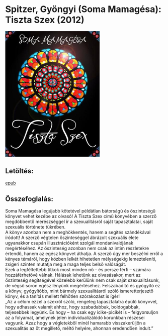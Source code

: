 # <a name="id_6">Spitzer, Gyöngyi (Soma Mamagésa): Tiszta Szex (2012)</a>
<img src="https://github.com/BercziSandor/calibre_lib/raw/main/Spitzer%2C%20Gyongyi%20%28soma%20Mamagesa%29/Tiszta%20Szex%20%286%29/cover.jpg" alt="cover" width="300"/>

## Letöltés:
[epub](https://github.com/BercziSandor/calibre_lib/raw/main/Spitzer%2C%20Gyongyi%20%28soma%20Mamagesa%29/Tiszta%20Szex%20%286%29/Tiszta%20Szex%20-%20Spitzer%2C%20Gyongyi%20%28Soma%20Mamagesa.epub)

## Összefoglalás:
<p class="description">Soma Mamagésa legújabb kötetével példátlan bátorságú és őszinteségű könyvet vehet kezébe az olvasó! A Tiszta Szex című könyvében a szerző megdöbbentő merészséggel ír a szexualitásról saját tapasztalatai, saját szexuális története tükrében. <br>A könyv azonban nem a meghökkentés, hanem a segítés szándékával íródott! A szerző végtelen őszinteséggel ábrázolt szexuális élete ugyanakkor csupán illusztrációként szolgál mondanivalójának megértéséhez. Az őszinteség azonban nem csak az intim részletekre értendő, hanem az egész könyvet áthatja. A szerző úgy mer beszélni erről a kényes témáról, hogy közben lelkét hihetetlen mélységekig lemezteleníti, zsigeri szinten mutatja meg a maga teljes belső valóságát.<br>Ezek a legféltettebb titkok most minden nő – és persze férfi – számára hozzáférhetővé válnak. Hálásak lehetünk az olvasásakor, mert az őszinteség segítségével közelebb kerülünk nem csak saját szexualitásunk, de végső soron egész lényünk megértéséhez. Felszabadító és gyógyító ez a könyv, gyógyítóbb, mint bármely szexualitásról szóló ismeretterjesztő könyv, és a tanítás mellett felhőtlen szórakozást is ígér!<br>„Az a célom ezzel a szexről szóló, rengeteg tapasztalatra épülő könyvvel, hogy adhassak valamit ahhoz, hogy szabadabbak, boldogabbak, teljesebbek legyünk. És hogy – ha csak egy icike-picikét is – felgyorsuljon az a folyamat, amelynek jelen individualizálódó korunkban részesei vagyunk. Azaz hogy a végletekből minél hamarabb visszakerüljön a szexualitás az őt megillető, méltó helyére, ahonnan eredendően indult.”</p>

